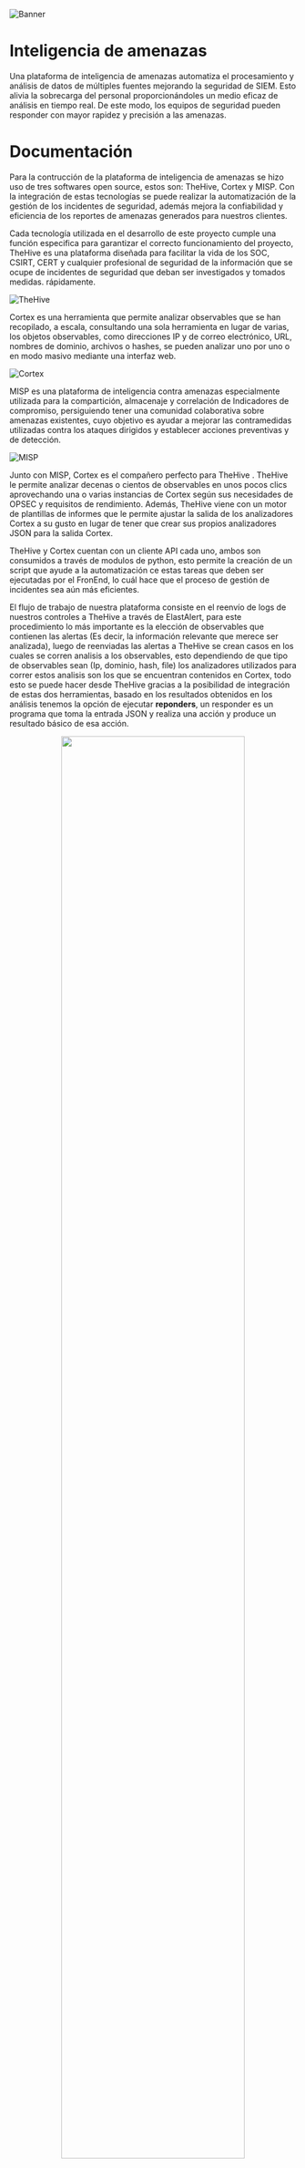 ![Banner](https://user-images.githubusercontent.com/79227109/108462615-e3cde500-724a-11eb-8748-aa9a99645856.png)

# Inteligencia de amenazas
Una plataforma de inteligencia de amenazas automatiza el procesamiento y análisis de datos de múltiples fuentes mejorando la seguridad de SIEM.  Esto alivia la sobrecarga del personal proporcionándoles un medio eficaz de análisis en tiempo real. De este modo, los equipos de seguridad pueden responder con mayor rapidez y precisión a las amenazas.
 
# Documentación  
Para la contrucción de la plataforma de inteligencia de amenazas se hizo uso de tres softwares open source, estos son: TheHive, Cortex y MISP. Con la integración de estas tecnologías se puede realizar la automatización de la gestión de los incidentes de seguridad, además mejora la confiabilidad y eficiencia de los reportes de amenazas generados para nuestros clientes.

Cada tecnología utilizada en el desarrollo de este proyecto cumple una función especifica para garantizar el correcto funcionamiento del proyecto, TheHive es una plataforma diseñada para facilitar la vida de los SOC, CSIRT, CERT y cualquier profesional de seguridad de la información que se ocupe de incidentes de seguridad que deban ser investigados y tomados medidas. rápidamente. 


![TheHive](https://user-images.githubusercontent.com/79227109/108465251-aae43f00-724f-11eb-8164-927e7af56013.PNG)


Cortex es una herramienta que  permite analizar observables que se han recopilado, a escala, consultando una sola herramienta en lugar de varias, los objetos observables, como direcciones IP y de correo electrónico, URL, nombres de dominio, archivos o hashes, se pueden analizar uno por uno o en modo masivo mediante una interfaz web.


![Cortex](https://user-images.githubusercontent.com/79227109/108465273-b20b4d00-724f-11eb-8c57-6fc07b07ea6b.PNG)


MISP es una plataforma de inteligencia contra amenazas especialmente utilizada para la compartición, almacenaje y correlación de Indicadores de compromiso, persiguiendo tener una comunidad colaborativa sobre amenazas existentes, cuyo objetivo es ayudar a mejorar las contramedidas utilizadas contra los ataques dirigidos y establecer acciones preventivas y de detección.


![MISP](https://user-images.githubusercontent.com/79227109/108465287-b7689780-724f-11eb-890c-0823d30cf19b.PNG)


Junto con MISP, Cortex es el compañero perfecto para TheHive . TheHive le permite analizar decenas o cientos de observables en unos pocos clics aprovechando una o varias instancias de Cortex según sus necesidades de OPSEC y requisitos de rendimiento. Además, TheHive viene con un motor de plantillas de informes que le permite ajustar la salida de los analizadores Cortex a su gusto en lugar de tener que crear sus propios analizadores JSON para la salida Cortex.

TheHive y Cortex cuentan con un cliente API cada uno, ambos son consumidos a través de modulos de python, esto permite la creación de un script que ayude a la automatización ce estas tareas que deben ser ejecutadas por el FronEnd, lo cuál hace que el proceso de gestión de incidentes sea aún más eficientes.

El flujo de trabajo de nuestra plataforma consiste en el reenvío de logs de nuestros controles a TheHive a través de ElastAlert, para este procedimiento lo más importante es la elección de observables que contienen las alertas (Es decir, la información relevante que merece ser analizada), luego de reenviadas las alertas a TheHive se crean casos en los cuales se corren analisis a los observables, esto dependiendo de que tipo de observables sean (Ip, dominio, hash, file) los analizadores utilizados para correr estos analisis son los que se encuentran contenidos en Cortex, todo esto se puede hacer desde TheHive gracias a la posibilidad de integración de estas dos herramientas, basado en los resultados obtenidos en los análisis tenemos la opción de ejecutar **reponders**, un responder es un programa que toma la entrada JSON y realiza una acción y produce un resultado básico de esa acción.  


<p align="center" width="100%">
    <img width="80%" src="https://user-images.githubusercontent.com/79227109/108469498-54c6ca00-7256-11eb-9797-6535ff5d0253.png"> 
</p>

## Guías
- [Documentación de TheHive](https://github.com/TheHive-Project/TheHiveDocs)
- [Documentación de Cortex](https://github.com/TheHive-Project/Cortex)
- [Documentación de MISP](https://www.circl.lu/doc/misp/)
- [Creación de reglas ElastAlert](https://github.com/AligoXOC/ApiTheHive/blob/main/Docs/elastalert.md)
- [Integración TheHive/Cortex/MISP](https://github.com/AligoXOC/ApiTheHive/blob/main/Docs/Integration.md)
- [TheHive API](https://github.com/AligoXOC/ApiTheHive/blob/main/Docs/TheHiveApi.md)
- [Cortex API](https://github.com/AligoXOC/ApiTheHive/blob/main/Docs/CortexApi.md)
- [Script Threat Intelligence](https://github.com/AligoXOC/ApiTheHive/blob/main/Docs/Script.md)
